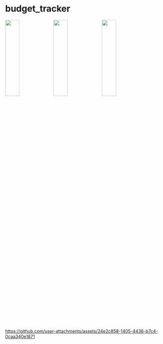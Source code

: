 # budget_tracker

<p>
  <img src ="https://github.com/user-attachments/assets/cc2b1891-040f-4302-a6b0-0170d78f149a" height=25% width=30%>
  <img src ="https://github.com/user-attachments/assets/ddfac6fe-2643-4e83-8e35-a4159510d088" height=25% width=30%>
  <img src ="https://github.com/user-attachments/assets/f1f911c9-3889-49c6-935a-44cd38947668" height=25% width=30%>
</p>



https://github.com/user-attachments/assets/24e2c858-1405-4436-b7c4-0caa340e1871


